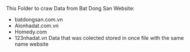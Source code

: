 This Folder to craw Data from Bat Dong San Website:
- batdongsan.com.vn
- Alonhadat.com.vn
- Homedy.com
- 123nhadat.vn
Data that was colected stored in once file with the same name website